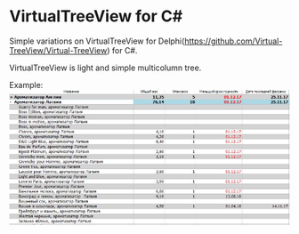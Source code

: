 # VirtualTreeView for C#
Simple variations on VirtualTreeView for Delphi(https://github.com/Virtual-TreeView/Virtual-TreeView) for C#.

VirtualTreeView is light and simple multicolumn tree.

Example:
![](/images/example.jpg)
